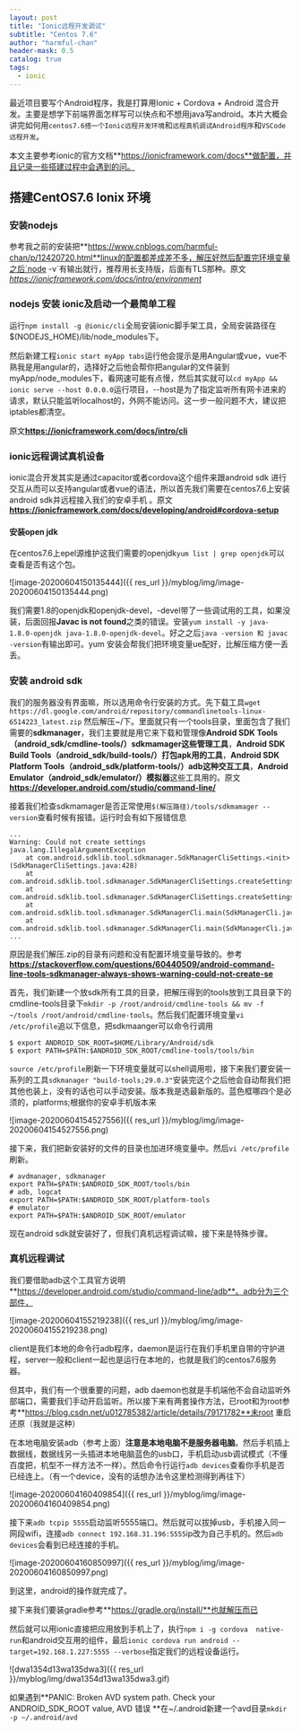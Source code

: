 ```yaml
---
layout: post
title: "Ionic远程开发调试"
subtitle: "Centos 7.6"
author: "harmful-chan"
header-mask: 0.5
catalog: true
tags: 
  - ionic
---
```

最近项目要写个Android程序，我是打算用Ionic + Cordova + Android 混合开发。主要是想学下前端界面怎样写可以快点和不想用java写android。本片大概会讲完如何用`centos7.6搭一个Ionic远程开发环境`和`远程真机调试Android程序`和`VSCode远程开发`。

本文主要参考ionic的官方文档**https://ionicframework.com/docs**做配置，并且记录一些搭建过程中会遇到的问。

## 搭建CentOS7.6 Ionix 环境	

### 安装nodejs 

参考我之前的安装把**https://www.cnblogs.com/harmful-chan/p/12420720.html**linux的配置都差成差不多，解压好然后配置完环境变量之后`node -v`有输出就行，推荐用长支持版，后面有TLS那种。原文*https://ionicframework.com/docs/intro/environment*

### nodejs 安装 ionic及启动一个最简单工程

运行`npm install -g @ionic/cli`全局安装ionic脚手架工具，全局安装路径在$(NODEJS_HOME)/lib/node_modules下。

然后新建工程`ionic start myApp tabs`运行他会提示是用Angular或vue，vue不熟我是用angular的，选择好之后他会帮你把angular的文件装到myApp/node_modules下，看网速可能有点慢，然后其实就可以`cd myApp && ionic serve --host 0.0.0.0`运行项目，--host是为了指定监听所有网卡进来的请求，默认只能监听localhost的，外网不能访问。这一步一般问题不大，建议把iptables都清空。

原文**https://ionicframework.com/docs/intro/cli**

### ionic远程调试真机设备

ionic混合开发其实是通过capacitor或者cordova这个组件来跟android sdk 进行交互从而可以支持angular或者vue的语法，所以首先我们需要在centos7.6上安装android sdk并远程接入我们的安卓手机 。原文**https://ionicframework.com/docs/developing/android#cordova-setup**

#### 安装open jdk

在centos7.6上epel源维护这我们需要的openjdk`yum list | grep openjdk`可以查看是否有这个包。

![image-20200604150135444]({{ res_url }}/myblog/img/image-20200604150135444.png)

我们需要1.8的openjdk和openjdk-devel，-devel带了一些调试用的工具，如果没装，后面回报**Javac is not found**之类的错误。安装`yum install -y java-1.8.0-openjdk java-1.8.0-openjdk-devel`。好之之后`java -version 和 javac -version`有输出即可。yum 安装会帮我们把环境变量ue配好，比解压缩方便一丢丢。

### 安装 android sdk

我们的服务器没有界面嘛，所以选用命令行安装的方式。先下载工具` wget https://dl.google.com/android/repository/commandlinetools-linux-6514223_latest.zip ` 然后解压~/下。里面就只有一个tools目录，里面包含了我们需要的**sdkmanager**，我们主要就是用它来下载和管理像**Android SDK Tools（android_sdk/cmdline-tools/）sdkmamager这些管理工具**，**Android SDK Build Tools（android_sdk/build-tools/）打包apk用的工具**，**Android SDK Platform Tools（android_sdk/platform-tools/）adb这种交互工具**，**Android Emulator（android_sdk/emulator/）模拟器**这些工具用的。原文**https://developer.android.com/studio/command-line/**

接着我们检查sdkmamager是否正常使用`$(解压路径)/tools/sdkmamager --version`查看时候有报错。运行时会有如下报错信息

```shell
...
Warning: Could not create settings
java.lang.IllegalArgumentException
    at com.android.sdklib.tool.sdkmanager.SdkManagerCliSettings.<init>(SdkManagerCliSettings.java:428)
    at com.android.sdklib.tool.sdkmanager.SdkManagerCliSettings.createSettings(SdkManagerCliSettings.java:152)
    at com.android.sdklib.tool.sdkmanager.SdkManagerCliSettings.createSettings(SdkManagerCliSettings.java:134)
    at com.android.sdklib.tool.sdkmanager.SdkManagerCli.main(SdkManagerCli.java:57)
    at com.android.sdklib.tool.sdkmanager.SdkManagerCli.main(SdkManagerCli.java:48)
...
```

原因是我们解压.zip的目录有问题和没有配置环境变量导致的。参考**https://stackoverflow.com/questions/60440509/android-command-line-tools-sdkmanager-always-shows-warning-could-not-create-se**

首先，我们新建一个放sdk所有工具的目录，把解压得到的tools放到工具目录下的cmdline-tools目录下`mkdir -p /root/android/cmdline-tools && mv -f ~/tools /root/android/cmdline-tools`。然后我们配置环境变量`vi /etc/profile`追以下信息，把sdkmaanger可以命令行调用

```shell
$ export ANDROID_SDK_ROOT=$HOME/Library/Android/sdk
$ export PATH=$PATH:$ANDROID_SDK_ROOT/cmdline-tools/tools/bin
```

`source /etc/profile`刷新一下环境变量就可以shell调用啦，接下来我们要安装一系列的工具`sdkmanager "build-tools;29.0.3"`安装完这个之后他会自动帮我们把其他也装上，没有的话也可以手动安装。版本我是选最新版的。蓝色框哪四个是必须的，platforms;根据你的安卓手机版本来

![image-20200604154527556]({{ res_url }}/myblog/img/image-20200604154527556.png)

接下来，我们把新安装好的文件的目录也加进环境变量中。然后`vi /etc/profile`刷新。

```shell
# avdmanager, sdkmanager
export PATH=$PATH:$ANDROID_SDK_ROOT/tools/bin
# adb, logcat
export PATH=$PATH:$ANDROID_SDK_ROOT/platform-tools
# emulator
export PATH=$PATH:$ANDROID_SDK_ROOT/emulator
```

现在android sdk就安装好了，但我们真机远程调试嘛，接下来是特殊步骤。

### 真机远程调试

我们要借助adb这个工具官方说明**https://developer.android.com/studio/command-line/adb**。adb分为三个部件，

![image-20200604155219238]({{ res_url }}/myblog/img/image-20200604155219238.png)

client是我们本地的命令行adb程序，daemon是运行在我们手机里自带的守护进程，server一般和client一起也是运行在本地的，也就是我们的centos7.6服务器。

但其中，我们有一个很重要的问题，adb daemon也就是手机端他不会自动监听外部端口，需要我们手动开启监听。所以接下来有两套操作方法，已root和为root参考**https://blog.csdn.net/u012785382/article/details/79171782**未root 重启还原（我就是这种）

在本地电脑安装adb（参考上面）**注意是本地电脑不是服务器电脑**。然后手机插上数据线，数据线另一头插进本地电脑蓝色的usb口，手机启动usb调试模式（不懂百度把，机型不一样方法不一样）。然后命令行运行`adb devices`查看你手机是否已经连上。（有一个device，没有的话想办法令这里检测得到再往下）

![image-20200604160409854]({{ res_url }}/myblog/img/image-20200604160409854.png)

接下来`adb tcpip 5555`启动监听5555端口。然后就可以拔掉usb，手机接入同一网段wifi，连接`adb connect 192.168.31.196:5555`ip改为自己手机的。然后`adb devices`会看到已经连接的手机。

![image-20200604160850997]({{ res_url }}/myblog/img/image-20200604160850997.png)

到这里，android的操作就完成了。

接下来我们要装gradle参考**https://gradle.org/install/**也就解压而已

然后就可以用ionic直接把应用放到手机上了，执行`npm i -g cordova  native-run`和android交互用的组件，最后`ionic cordova run android --target=192.168.1.227:5555 --verbose`指定我们的远程设备运行。

![dwa1354d13wa135dwa3]({{ res_url }}/myblog/img/dwa1354d13wa135dwa3.gif)

如果遇到**PANIC: Broken AVD system path. Check your ANDROID_SDK_ROOT value, AVD 错误 **在~/.android新建一个avd目录`mkdir -p ~/.android/avd`
<!--stackedit_data:
eyJoaXN0b3J5IjpbNDc5MzQyOTg2XX0=
-->
